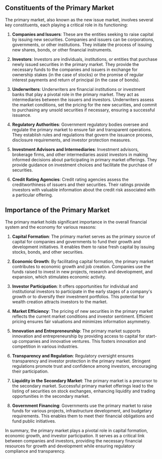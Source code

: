## Constituents of the Primary Market

The primary market, also known as the new issue market, involves several key constituents, each playing a critical role in its functioning:

1. **Companies and Issuers**: These are the entities seeking to raise capital by issuing new securities. Companies and issuers can be corporations, governments, or other institutions. They initiate the process of issuing new shares, bonds, or other financial instruments.

2. **Investors**: Investors are individuals, institutions, or entities that purchase newly issued securities in the primary market. They provide the necessary funds to the companies and issuers in exchange for ownership stakes (in the case of stocks) or the promise of regular interest payments and return of principal (in the case of bonds).

3. **Underwriters**: Underwriters are financial institutions or investment banks that play a pivotal role in the primary market. They act as intermediaries between the issuers and investors. Underwriters assess the market conditions, set the pricing for the new securities, and commit to purchasing any unsold securities if necessary, ensuring a successful issuance.

4. **Regulatory Authorities**: Government regulatory bodies oversee and regulate the primary market to ensure fair and transparent operations. They establish rules and regulations that govern the issuance process, disclosure requirements, and investor protection measures.

5. **Investment Advisors and Intermediaries**: Investment advisors, brokerage firms, and other intermediaries assist investors in making informed decisions about participating in primary market offerings. They provide guidance on investment choices and facilitate the purchase of securities.

6. **Credit Rating Agencies**: Credit rating agencies assess the creditworthiness of issuers and their securities. Their ratings provide investors with valuable information about the credit risk associated with a particular offering.

## Importance of the Primary Market

The primary market holds significant importance in the overall financial system and the economy for various reasons:

1. **Capital Formation**: The primary market serves as the primary source of capital for companies and governments to fund their growth and development initiatives. It enables them to raise fresh capital by issuing stocks, bonds, and other securities.

2. **Economic Growth**: By facilitating capital formation, the primary market contributes to economic growth and job creation. Companies use the funds raised to invest in new projects, research and development, and expansion, which stimulates economic activity.

3. **Investor Participation**: It offers opportunities for individual and institutional investors to participate in the early stages of a company's growth or to diversify their investment portfolios. This potential for wealth creation attracts investors to the market.

4. **Market Efficiency**: The pricing of new securities in the primary market reflects the current market conditions and investor sentiment. Efficient pricing ensures fair valuations and minimizes information asymmetry.

5. **Innovation and Entrepreneurship**: The primary market supports innovation and entrepreneurship by providing access to capital for start-up companies and innovative ventures. This fosters innovation and competition in various industries.

6. **Transparency and Regulation**: Regulatory oversight ensures transparency and investor protection in the primary market. Stringent regulations promote trust and confidence among investors, encouraging their participation.

7. **Liquidity in the Secondary Market**: The primary market is a precursor to the secondary market. Successful primary market offerings lead to the listing of securities on stock exchanges, enhancing liquidity and trading opportunities in the secondary market.

8. **Government Financing**: Governments use the primary market to raise funds for various projects, infrastructure development, and budgetary requirements. This enables them to meet their financial obligations and fund public initiatives.

In summary, the primary market plays a pivotal role in capital formation, economic growth, and investor participation. It serves as a critical link between companies and investors, providing the necessary financial resources for growth and development while ensuring regulatory compliance and transparency.